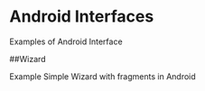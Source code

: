 # Android Interfaces

Examples of Android Interface

##Wizard

Example Simple Wizard with fragments in Android
